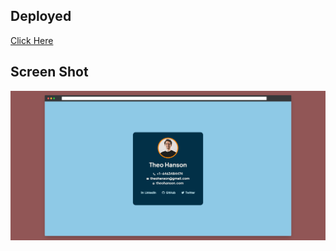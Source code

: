
## Deployed

[Click Here](https://friendly-pixie-ee861d.netlify.app)

## Screen Shot

![alt text](img1.png 'Title')
